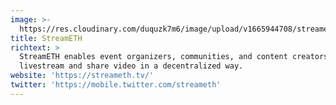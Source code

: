 ```yaml
---
image: >-
  https://res.cloudinary.com/duquzk7m6/image/upload/v1665944708/streameth_fsopxq.png
title: StreamETH
richtext: >
  StreamETH enables event organizers, communities, and content creators to
  livestream and share video in a decentralized way.
website: 'https://streameth.tv/'
twitter: 'https://mobile.twitter.com/streameth'
---
```


